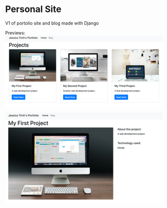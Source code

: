# Personal Site
V1 of portolio site and blog made with Django

Previews: 
![](https://github.com/ellojess/personal-site/blob/master/projects/static/img/previews/home_page_preview.png)

![](https://github.com/ellojess/personal-site/blob/master/projects/static/img/previews/project_preview.png)
